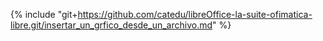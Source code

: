{% include "git+https://github.com/catedu/libreOffice-la-suite-ofimatica-libre.git/insertar_un_grfico_desde_un_archivo.md" %}